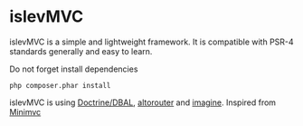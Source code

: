 # islevMVC
islevMVC is a simple and lightweight framework. It is compatible with PSR-4 standards generally and easy to learn.

Do not forget install dependencies

```
php composer.phar install
```

islevMVC is using <a href="https://github.com/doctrine">Doctrine/DBAL</a>, <a href="https://github.com/dannyvankooten/AltoRouter">altorouter</a> and <a href="https://github.com/avalanche123/Imagine">imagine</a>. Inspired from <a href="https://github.com/panique/mini">Minimvc</a>